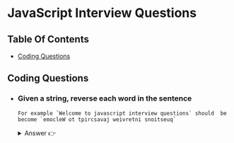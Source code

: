 # JavaScript Interview Questions

## Table Of Contents

- [Coding Questions](#coding-questions)

## Coding Questions

- ### Given a string, reverse each word in the sentence

  ```smart
  For example `Welcome to javascript interview questions` should  be become `emocleW ot tpircsavaj weivretni snoitseuq`
  ```

    <details>
    <summary>Answer 👉</summary>

  ```js
  function reverseBySeparator(str, separator) {
    return str.split(separator).reverse().join(separator);
  }

  const str = "Welcome to javascript interview questions";

  const reverseBySentence = reverseBySeparator(str, "");

  const reverseEachWord = reverseBySeparator(reverseBySentence, " ");

  console.log(reverseEachWord); // emocleW ot tpircsavaj weivretni snoitseuq
  ```

    </details>
